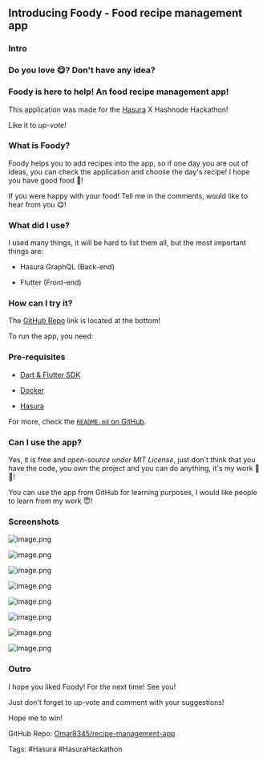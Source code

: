 ## Introducing Foody - Food recipe management app

### Intro

### Do you love 😋? Don't have any idea?

### Foody is here to help! An food recipe management app!

This application was made for the [Hasura](https://hasura.io/) X Hashnode Hackathon!

Like it to *up-vote!*

### What is Foody?

Foody helps you to add recipes into the app, so if one day you are out of ideas, you can check the application and choose the day's recipe! I hope you have good food 🍕!

If you were happy with your food! Tell me in the comments, would like to hear from you 😋!

### What did I use?

I used many things, it will be hard to list them all, but the most important things are:

- Hasura GraphQL (Back-end)

- Flutter (Front-end)

### How can I try it?

The [GitHub Repo](https://github.com/Omar8345/recipe-management-app) link is located at the bottom!

To run the app, you need:

### Pre-requisites

- [Dart & Flutter SDK](https://flutter.dev/)

- [Docker](https://www.docker.com/get-started/)

- [Hasura](https://hasura.io/docs/1.0/graphql/core/getting-started/index.html#getting-started)

For more, check the [`README.md` on GitHub](https://github.com/Omar8345/recipe-management-app/blob/master/README.md).

### Can I use the app?

Yes, it is free and *open-source under MIT License*, just don't think that you have the code, you own the project and you can do anything, it's my work 🙏🥺!

You can use the app from GitHub for learning purposes, I would like people to learn from my work 😇!

### Screenshots


![image.png](https://cdn.hashnode.com/res/hashnode/image/upload/v1647673107664/KKtW85Ksk.png)


![image.png](https://cdn.hashnode.com/res/hashnode/image/upload/v1647673129536/QNuf_0Mw2.png)


![image.png](https://cdn.hashnode.com/res/hashnode/image/upload/v1647673149355/pCJKlKS3S.png)


![image.png](https://cdn.hashnode.com/res/hashnode/image/upload/v1647673173714/KctpJg06n.png)


![image.png](https://cdn.hashnode.com/res/hashnode/image/upload/v1647673192400/3uK9i6YFQ.png)


![image.png](https://cdn.hashnode.com/res/hashnode/image/upload/v1647673212332/-O2qSmTjm.png)


![image.png](https://cdn.hashnode.com/res/hashnode/image/upload/v1647673223862/SgZHEszSd.png)


![image.png](https://cdn.hashnode.com/res/hashnode/image/upload/v1647673239853/IlrIIAAgv.png)

### Outro

I hope you liked Foody! For the next time! See you!

Just don't forget to up-vote and comment with your suggestions!

Hope me to win!

GitHub Repo: [Omar8345/recipe-management-app](https://github.com/Omar8345/recipe-management-app/)

Tags:
#Hasura
#HasuraHackathon